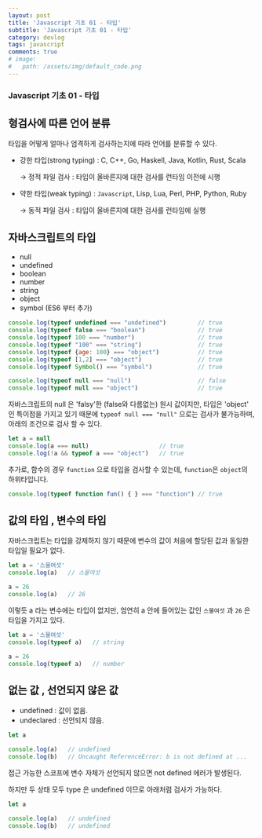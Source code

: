 ```yaml
---
layout: post
title: 'Javascript 기초 01 - 타입'
subtitle: 'Javascript 기초 01 - 타입'
category: devlog
tags: javascript
comments: true
# image: 
#   path: /assets/img/default_code.png
---
```


### Javascript 기초 01 - 타입

## 형검사에 따른 언어 분류

타입을 어떻게 얼마나 엄격하게 검사하는지에 따라 언어를 분류할 수 있다.

- 강한 타입(strong typing) : C, C++, Go, Haskell, Java, Kotlin, Rust, Scala

    → 정적 파일 검사 : 타입이 올바른지에 대한 검사를 런타임 이전에 시행

- 약한 타입(weak typing) : `Javascript`, Lisp, Lua, Perl, PHP, Python, Ruby

    → 동적 파일 검사 : 타입이 올바른지에 대한 검사를 런타임에 실행

## 자바스크립트의 타입

- null
- undefined
- boolean
- number
- string
- object
- symbol (ES6 부터 추가)

```jsx
console.log(typeof undefined === "undefined")         // true
console.log(typeof false === "boolean")               // true
console.log(typeof 100 === "number")                  // true
console.log(typeof "100" === "string")                // true
console.log(typeof {age: 100} === "object")           // true
console.log(typeof [1,2] === "object")                // true
console.log(typeof Symbol() === "symbol")             // true

console.log(typeof null === "null")                   // false
console.log(typeof null === "object")                 // true
```

자바스크립트의 null 은 'falsy'한 (false와 다름없는) 원시 값이지만, 타입은 'object' 인 특이점을 가지고 있기 때문에 `typeof null === "null"` 으로는 검사가 불가능하며, 아래의 조건으로 검사 할 수 있다.

```jsx
let a = null
console.log(a === null)                    // true
console.log(!a && typeof a === "object")   // true
```

추가로, 함수의 경우 `function` 으로 타입을 검사할 수 있는데, `function`은 `object`의 하위타입니다.

```jsx
console.log(typeof function fun() { } === "function") // true
```

## 값의 타입 , 변수의 타입

자바스크립트는 타입을 강제하지 않기 때문에 변수의 값이 처음에 할당된 값과 동일한 타입일 필요가 없다.

```jsx
let a = '스물여섯'
console.log(a)   // 스물여섯

a = 26
console.log(a)   // 26
```

이렇듯 a 라는 변수에는 타입이 없지만, 엄연히 a 안에 들어있는 값인 `스물여섯` 과 `26` 은 타입을 가지고 있다.

```jsx
let a = '스물여섯'
console.log(typeof a)   // string

a = 26
console.log(typeof a)   // number
```

## 없는 값 , 선언되지 않은 값

- undefined : 값이 없음. 
- undeclared : 선언되지 않음.

```jsx
let a

console.log(a)   // undefined
console.log(b)   // Uncaught ReferenceError: b is not defined at ... 
```

접근 가능한 스코프에 변수 자체가 선언되지 않으면 not defined 에러가 발생된다.

하지만 두 상태 모두 type 은 undefined 이므로 아래처럼 검사가 가능하다.

```jsx
let a

console.log(a)   // undefined
console.log(b)   // undefined
```